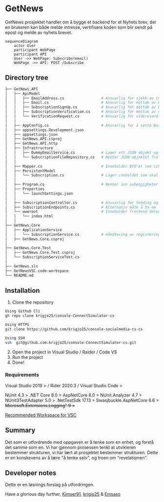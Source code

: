 #   GetNews
GetNews prosjektet handler om å bygge et backend for et Nyhets brev, der en brukeren kan både melde intresse,
vertifisere koden som blir sendt på epost og melde av nyhets brevet.

```mermaid
sequenceDiagram
    actor User
    participant WebPage
    participant API
    User ->> WebPage: Subscribe(email)
    WebPage ->> API: POST /Subscribe
```

##  Directory tree

```sh
├── GetNews.API
│   ├── ApiModel
│   │   ├── EmailAddress.cs                 # Ansvarlig for sjekk av inn skrevet Emailadresse
│   │   ├── Email.cs                        # Ansvarlig for mottak av Email innhold fra frontend
│   │   ├── SubscriptionSignUp.cs           # Ansvarlig for mottak av Emailadresse for sjekk i Backend
│   │   ├── SubscriptionVerification.cs     # Ansvarlig for mottak av emailadressen og verificationCode
│   │   └── VerificationRequest.cs          # Ansvarlig for videresending av emailadressen og verifikasjonskoden til backend
│   │
│   ├── AppConfig.cs                        # Ansvarlig for å sette BasePath for fillagring
│   ├── appsettings.Development.json
│   ├── appsettings.json
│   ├── GetNews.API.csproj
│   ├── GetNews.API.http
│   ├── Infrastructure
│   │   ├── DummyEmailService.cs            # Lager ett JSON objekt og lagrer det som en fil i Subscription mappen
│   │   └── SubscriptionFileRepository.cs   # Henter JSON objektet fra Riktig fil bestemt av Emailadressen som blir sendt med fra UI
│   │
│   ├── Mapper.cs                           # Inneholder DTO'er som sikrer at riktig dataflyt og at kun ønsket del av JSON ovjektet kommer dit det skal
│   ├── PersistentModel
│   │   └── Subscription.cs                 # Lager innholdet som skal lagres i "Emailen" som blir laget av DummyEmailService.cs
│   │
│   ├── Program.cs                          # Henter inn avhengigheter og lytter etter API kall via MapPost
│   ├── Properties
│   │   └── launchSettings.json
│   │
│   ├── SubscriptionController.cs           # Ansvarlig for Sending og mottak av informasjon til Backend
│   ├── SubscriptionEndpoints.cs            # Alternativ måte å ha em  Router til API om en ønsker (mer dynamisk og ryddigere enn å legge alt i Program) 
│   └── wwwroot                             # Inneholder frontend delen av prosjektet
│   │   └── index.html
│   │
├── GetNews.Core
│   ├── ApplicationService
│   │   └── SubscriptionService.cs          # Håndtering av registering, vertifisering og avmelding
│   ├── GetNews.Core.csproj
│
├── GetNews.Core.Test
│   ├── GetNews.Core.Test.csproj
│   └── SubscriptionServiceTest.cs        
│
├── GetNews.sln
├── GetNewsVSC.code-workspace
└── README.md
```
##  Installation
1. Clone the repository
```sh
Using Github Cli
gh repo clone krigjo25/console-ConnectSimulator-cs

Using HTTPS
git clone https://github.com/krigjo25/console-socialmedia-cs-cs

Using SSH
ssh  git@github.com:krigjo25/console-ConnectSimulator-cs.git

```
2. Open the project in Visual Studio / Raider / Code VS
3. Run the project
4. Done!

### Requirements
Visual Studio 2019 > / Rider 2020.3 / Visual Studio Code >

NUnit 4.3 >
.NET Core 8.0 >
AspNetCore 8.0 >
NUnit.Analyzer 4.7 >
NUnit3TestAdapter 5.0 >
.NetTestSdk 17.13 >
Swasjbuckle.AspNetCore 6.6 >
~~Microsoft.Extensions.Logging" 9 >~~


[Recommended Workspace for VSC](https://vscode.dev/profile/github/4c4bde0a91b6c89df4bdfc6f5f022189)

## Summary
Det som er utfordrende med oppgaven er å tenke som en enhet, og forstå det samme som en. Vi har gjennom prosessen tenkt at utvikleren bestemmer strukturen, vi har lært at prosjektet bestemmer strukturen. Dette er en konskevens av å lære "å tenke selv", og troen om "revelatismen". 

##  Developer notes
Dette er en løsnings forslag på utfordringen.

Have a glorious day further,
[Kimser91](https://github.com/Kimser91), [krigjo25]() & [Emsaso]()

